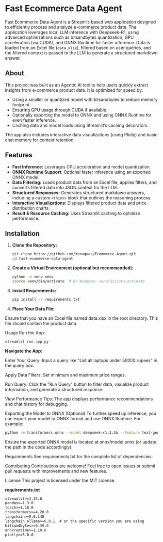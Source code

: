 # Fast Ecommerce Data Agent

Fast Ecommerce Data Agent is a Streamlit-based web application designed to efficiently process and analyze e-commerce product data. The application leverages local LLM inference with Deepseek-R1, using advanced optimizations such as bitsandbytes quantization, GPU acceleration (via CUDA), and ONNX Runtime for faster inference. Data is loaded from an Excel file (`data.xlsx`), filtered based on user queries, and the filtered context is passed to the LLM to generate a structured markdown answer.

## About

This project was built as an Agentic AI tool to help users quickly extract insights from e-commerce product data. It is optimized for speed by:
- Using a smaller or quantized model with bitsandbytes to reduce memory footprint.
- Ensuring GPU usage through CUDA if available.
- Optionally exporting the model to ONNX and using ONNX Runtime for even faster inference.
- Caching data and model loads using Streamlit’s caching decorators.

The app also includes interactive data visualizations (using Plotly) and basic chat memory for context retention.

## Features

- **Fast Inference:** Leverages GPU acceleration and model quantization.
- **ONNX Runtime Support:** Optional faster inference using an exported ONNX model.
- **Data Filtering:** Loads product data from an Excel file, applies filters, and converts filtered data into JSON context for the LLM.
- **Structured Responses:** Generates structured markdown answers, including a custom `<think>` block that outlines the reasoning process.
- **Interactive Visualizations:** Displays filtered product data and price distribution charts.
- **Result & Resource Caching:** Uses Streamlit caching to optimize performance.

## Installation

1. **Clone the Repository:**

   ```bash
   git clone https://github.com/Xenaquas/Ecommerce-Agent.git
   cd fast-ecommerce-data-agent
   
2. **Create a Virtual Environment (optional but recommended):**

    ```bash
    python -m venv venv
    source venv/bin/activate  # On Windows: venv\Scripts\activate

3. **Install Requirements:**

    ```bash
    pip install -r requirements.txt
   
4. **Place Your Data File:**

Ensure that you have an Excel file named data.xlsx in the root directory. This file should contain the product data.

Usage
Run the App:

```bash
streamlit run app.py
````  
  
**Navigate the App:**

Enter Your Query: Input a query like "List all laptops under 50000 rupees" in the query box.

Apply Data Filters: Set minimum and maximum price ranges.

Run Query: Click the "Run Query" button to filter data, visualize product information, and generate a structured response.

View Performance Tips: The app displays performance recommendations and chat history for debugging.

Exporting the Model to ONNX (Optional)
To further speed up inference, you can export your model to ONNX format and use ONNX Runtime. For example:

```bash
python -m transformers.onnx --model deepseek-r1:1.5b --feature text-generation onnx/
```

Ensure the exported ONNX model is located at onnx/model.onnx (or update the path in the code accordingly).

Requirements
See requirements.txt for the complete list of dependencies.

Contributing
Contributions are welcome! Feel free to open issues or submit pull requests with improvements and new features.

License
This project is licensed under the MIT License.

**requirements.txt**

```txt
streamlit>=1.15.0
pandas>=1.3.0
torch>=1.10.0
transformers>=4.20.0
langchain>=0.0.148
langchain_ollama>=0.0.1  # or the specific version you are using
bitsandbytes>=0.39.0
onnxruntime>=1.10.0
plotly>=5.0.0
